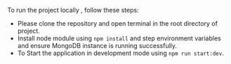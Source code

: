 To run the project locally , follow these steps:

* Please clone the repository and open terminal in the root directory of project.
* Install node module using `npm install` and step environment variables and ensure  MongoDB instance is running successfully.
* To Start the application in development mode using `npm run start:dev`.
